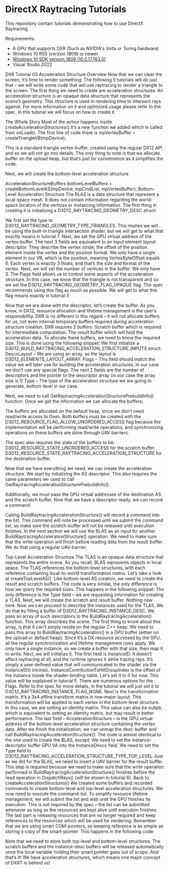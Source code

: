DirectX Raytracing Tutorials
============
This repository contain tutorials demonstrating how to use DirectX Raytracing.

Requirements:
- A GPU that supports DXR (Such as NVIDIA's Volta or Turing hardware)
- Windows 10 RS5 (version 1809) or newer
- [Windows 10 SDK version 1809 (10.0.17763.0)](https://developer.microsoft.com/en-us/windows/downloads/sdk-archive)
- Visual Studio 2022

DXR Tutorial 03
Acceleration Structure
Overview
Now that we can clear the screen, it’s time to render something. The following 5 tutorials will do just that – we will write some code that will use raytracing to render a triangle to the screen.
The first thing we need to create are acceleration structures. An acceleration structure is an opaque data structure that represents the scene’s geometry. This structure is used in rendering time to intersect rays against. For more information on it and optimized usage please refer to the spec. In this tutorial we will focus on how to create it.

The Whole Story
Most of the action happens inside createAccelerationStructures().It’s a new function we added which is called from onLoad().
The first line of code there is
mpVertexBuffer = createTriangleVB(mpDevice);

This is a standard triangle vertex-buffer, created using the regular DX12 API and so we will not go into details. The only thing to note is that we allocate buffer on the upload heap, but that’s just for convenience as it simplifies the code.

Next, we will create the bottom-level acceleration structure

AccelerationStructureBuffers bottomLevelBuffers = createBottomLevelAS(mpDevice, mpCmdList, mpVertexBuffer);
Bottom-Level Acceleration Structure
The BLAS is a data structure that represent a local-space mesh. It does not contain information regarding the world-space location of the vertices or instancing information. 
The first thing in creating it is initializing a D3D12_RAYTRACING_GEOMETRY_DESC struct:

We first set the type to D3D12_RAYTRACING_GEOMETRY_TYPE_TRIANGLES. This implies we will be using the built-in triangle intersection shader, but we will get to what that exactly means in tutorial 7. 
Next, we set the GPU virtual address of the vertex-buffer.
The next 3 fields are equivalent to an input element layout descriptor. They describe the vertex stride, the offset of the position element inside the vertex and the position format. We only have a single element in our VB, which is the position, meaning VertexByteOffset equals 0. Each vertex is exactly 3 floats, and that’s the size and format of the vertex.
Next, we will set the number of vertices in the buffer. We only have 3.
The Flags field allows us to control some aspects of the acceleration structure. In this case, we know that the triangle is not transparent and so we set the D3D12_RAYTRACING_GEOMETRY_FLAG_OPAQUE flag.
The spec recommends using this flag as much as possible. We will get to what this flag means exactly in tutorial 7.

Now that we are done with the descriptor, let’s create the buffer. As you know, in DX12, resource allocation and lifetime management is the user’s responsibility. DXR is no different in this regard – it will not allocate buffers for us, not even internal temporary buffers required during acceleration structure creation.
DXR requires 2 buffers:
Scratch buffer which is required for intermediate computation.
The result buffer which will hold the acceleration data.
To allocate these buffers, we need to know the required size. This is done using the following snippet:
We first initialize a D3D12_BUILD_RAYTRACING_ACCELERATION_STRUCTURE_INPUTS struct:
DescsLayout – We are using an array, so the layout is D3D12_ELEMENTS_LAYOUT_ARRAY.
Flags – This field should match the value we will later use for building the acceleration structures. In our case we don’t use any special flags.
The next 2 fields are the number of descriptors and the pointer to the descriptor array (in our case the array size is 1)
Type – The type of the acceleration structure we are going to generate, bottom-level in our case.

Next, we need to call GetRaytracingAccelerationStructurePrebuildInfo() function. Once we get the information we can allocate the buffers:

The buffers are allocated on the default heap, since we don’t need read/write access to them. Both buffers must be created with the D3D12_RESOURCE_FLAG_ALLOW_UNORDERED_ACCESS flag because the implementation will be performing read/write operations, and synchronizing operations on these buffers are done through UAV barriers.

The spec also requires the state of the buffers to be:
D3D12_RESOURCE_STATE_UNORDERED_ACCESS for the scratch buffer.
D3D12_RESOURCE_STATE_RAYTRACING_ACCELERATION_STRUCTURE for the destination buffer.

Now that we have everything we need, we can create the acceleration structure. We start by initializing the AS descriptor. This also requires the same parameters we used to call GetRaytracingAccelerationStructurePrebuildInfo().

Additionally, we must pass the GPU virtual addresses of the destination AS and the scratch buffer.
Now that we have a descriptor ready, we can record a command.





Calling BuildRaytracingAccelerationStructure() will record a command into the list. This command will note be processed until we submit the command list, so make sure the scratch-buffer will not be released until execution finishes.
In the next section we will use the BLAS as an input for another BuildRaytracingAccelerationStructure() operation. We need to make sure that the write operation will finish before reading data from the result buffer. We do that using a regular UAV-barrier.



Top-Level Acceleration Structure
The TLAS is an opaque data structure that represents the entire scene. As you recall, BLAS represents objects in local space. The TLAS references the bottom-level structures, with each reference containing local-to-world transformation matrix.
Let’s take a look at createTopLevelAS().
Like bottom-level AS creation, we need to create the result and scratch buffers. The code is very similar, the only difference is how we query the required sizes. This happens in the following snippet:
The only difference is the Type field – we are requesting information for creating a TLAS.
Next, we will create the scratch and result buffer. Nothing new here.
Now we can proceed to describe the instances used for the TLAS. We do that by filling a buffer of D3D12_RAYTRACING_INSTANCE_DESC. We pass an array of such descriptors to the BuildRaytracingAcceleration() function. This array describes the scene.
The first thing to know about this array, is that it can’t simply reside on the regular C++ heap. We need to pass this array to BuildRaytracingAcceleration() in a GPU buffer (either on the upload or default heap). Since it’s a DX resource accessed by the GPU, all the regular synchronization and lifetime management rules apply.
We only have a single instance, so we create a buffer with that size, then map it to write. Next, we will initialize it.
The first field is InstanceID. It doesn’t affect raytracing at all, and the runtime ignores it while tracing rays. It’s simply a user-defined value that will communicated to the shader via the InstanceID() intrinsic.
InstanceContributionToHitGroupIndex is the offset of the instance inside the shader-binding-table. Let’s set it to 0 for now. This value will be explained in tutorial 5.
There are numerous options for the Flags. Refer to the spec for more details, in the tutorial we will just set it to D3D12_RAYTRACING_INSTANCE_FLAG_NONE.
Next is the transformation matrix. It’s a 3x4 affine transform matrix in row-major layout. This transformation will be applied to each vertex in the bottom-level structure. In this case, we are setting an identity matrix. This value can also be nullptr, which is equivalent to setting an identity matrix, but may result in better performance.
The last field – AccelerationStructure – is the GPU virtual address of the bottom-level acceleration structure containing the vertex data.
After we finish the initialization, we can unmap the desc-buffer and call BuildRaytracingAccelerationStructure(). The code is almost identical to the one used to create the BLAS, except:
We need to set the instance-descriptor buffer GPU VA into the InstanceDescs field.
We need to set the Type field to D3D12_RAYTRACING_ACCELERATION_STRUCTURE_TYPE_TOP_LEVEL
Just as we did for the BLAS, we need to insert a UAV barrier for the result buffer. This step is required because we need to make sure that the write operation performed in BuildRaytracingAccelerationStructure() finishes before the read operation in DispatchRays() (will be shown in tutorial 6).
Back to createAccelerationStructures()
We created some buffers and recorded commands to create bottom-level and top-level acceleration structures. We now need to execute the command-list. To simplify resource lifetime management, we will submit the list and wait until the GPU finishes its execution. This is not required by the spec – the list can be submitted whenever as long as the resources are kept alive until execution finishes.
The last part is releasing resources that are no longer required and keep references to the resources which will be used for rendering.
Remember that we are using smart COM-pointers, so keeping reference is as simple as storing a copy of the smart-pointer. This happens in the following code:


Note that we need to store both top-level and bottom-level structures. The scratch buffers and the instance-desc buffers will be released automatically once the local variable holding their smart pointer goes out of scope.
And that’s it! We have acceleration structures, which means one major concept of DXRT is behind us!